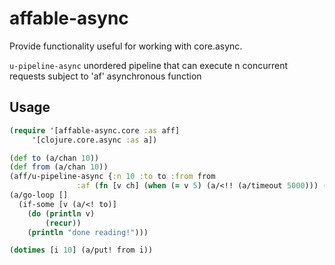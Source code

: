 # affable-async

Provide functionality useful for working with core.async.

`u-pipeline-async` unordered pipeline that can execute n concurrent requests subject to 'af' asynchronous function

## Usage

```clojure
(require '[affable-async.core :as aff]
	 '[clojure.core.async :as a])

(def to (a/chan 10))
(def from (a/chan 10))
(aff/u-pipeline-async {:n 10 :to to :from from
		       :af (fn [v ch] (when (= v 5) (a/<!! (a/timeout 5000))) (a/put! ch (* 2 v)) (a/close! ch))})
(a/go-loop []
  (if-some [v (a/<! to)]
    (do (println v)
    	(recur))
    (println "done reading!")))

(dotimes [i 10] (a/put! from i))
```
